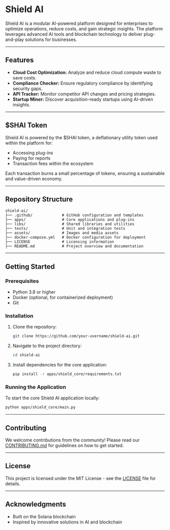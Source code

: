 # Shield AI

Shield AI is a modular AI-powered platform designed for enterprises to optimize operations, reduce costs, and gain strategic insights. The platform leverages advanced AI tools and blockchain technology to deliver plug-and-play solutions for businesses.

---

## Features

- **Cloud Cost Optimization:** Analyze and reduce cloud compute waste to save costs.
- **Compliance Checker:** Ensure regulatory compliance by identifying security gaps.
- **API Tracker:** Monitor competitor API changes and pricing strategies.
- **Startup Miner:** Discover acquisition-ready startups using AI-driven insights.

---

## $SHAI Token

Shield AI is powered by the $SHAI token, a deflationary utility token used within the platform for:

- Accessing plug-ins
- Paying for reports
- Transaction fees within the ecosystem

Each transaction burns a small percentage of tokens, ensuring a sustainable and value-driven economy.

---

## Repository Structure

```plaintext
shield-ai/
├── .github/             # GitHub configuration and templates
├── apps/                # Core applications and plug-ins
├── libs/                # Shared libraries and utilities
├── tests/               # Unit and integration tests
├── assets/              # Images and media assets
├── docker-compose.yml   # Docker configuration for deployment
├── LICENSE              # Licensing information
├── README.md            # Project overview and documentation
```

---

## Getting Started

### Prerequisites

- Python 3.8 or higher
- Docker (optional, for containerized deployment)
- Git

### Installation

1. Clone the repository:
   ```bash
   git clone https://github.com/your-username/shield-ai.git
   ```
2. Navigate to the project directory:
   ```bash
   cd shield-ai
   ```
3. Install dependencies for the core application:
   ```bash
   pip install -r apps/shield_core/requirements.txt
   ```

### Running the Application

To start the core Shield AI application locally:

```bash
python apps/shield_core/main.py
```

---

## Contributing

We welcome contributions from the community! Please read our [CONTRIBUTING.md](docs/CONTRIBUTING.md) for guidelines on how to get started.

---

## License

This project is licensed under the MIT License - see the [LICENSE](LICENSE) file for details.

---

## Acknowledgments

- Built on the Solana blockchain
- Inspired by innovative solutions in AI and blockchain

